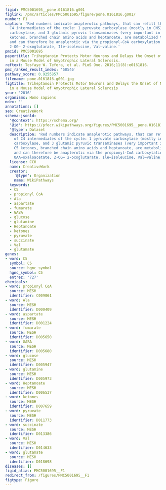 ```yaml
---
figid: PMC5001695__pone.0161816.g001
figlink: /pmc/articles/PMC5001695/figure/pone.0161816.g001/
number: F1
caption: 'Red numbers indicate anaplerotic pathways, that can refill the levels of
  C4 intermediates of the cycle: 1 pyruvate carboxylase (mostly in CNS), 2 propionyl-CoA
  carboxylase, and 3 glutamic pyruvic transaminases (very important in muscle). C5
  ketones, branched chain amino acids and heptanoate, are metabolized to propionyl-CoA
  and can therefore be anaplerotic via the propionyl-CoA carboxylation pathway. OAA–oxaloacetate,
  2-OG– 2-oxoglutarate, Ile–isoleucine, Val—valine.'
pmcid: PMC5001695
papertitle: Triheptanoin Protects Motor Neurons and Delays the Onset of Motor Symptoms
  in a Mouse Model of Amyotrophic Lateral Sclerosis.
reftext: Tesfaye W. Tefera, et al. PLoS One. 2016;11(8):e0161816.
pmc_ranked_result_index: '50546'
pathway_score: 0.9255857
filename: pone.0161816.g001.jpg
figtitle: Triheptanoin Protects Motor Neurons and Delays the Onset of Motor Symptoms
  in a Mouse Model of Amyotrophic Lateral Sclerosis
year: '2016'
organisms: Homo sapiens
ndex: ''
annotations: []
seo: CreativeWork
schema-jsonld:
  '@context': https://schema.org/
  '@id': https://pfocr.wikipathways.org/figures/PMC5001695__pone.0161816.g001.html
  '@type': Dataset
  description: 'Red numbers indicate anaplerotic pathways, that can refill the levels
    of C4 intermediates of the cycle: 1 pyruvate carboxylase (mostly in CNS), 2 propionyl-CoA
    carboxylase, and 3 glutamic pyruvic transaminases (very important in muscle).
    C5 ketones, branched chain amino acids and heptanoate, are metabolized to propionyl-CoA
    and can therefore be anaplerotic via the propionyl-CoA carboxylation pathway.
    OAA–oxaloacetate, 2-OG– 2-oxoglutarate, Ile–isoleucine, Val—valine.'
  license: CC0
  name: CreativeWork
  creator:
    '@type': Organization
    name: WikiPathways
  keywords:
  - C5
  - propionyl CoA
  - Ala
  - aspartate
  - fumarate
  - GABA
  - glucose
  - glutamine
  - Heptanoate
  - ketones
  - pyruvate
  - succinate
  - Val
  - glutamate
genes:
- word: C5
  symbol: C5
  source: hgnc_symbol
  hgnc_symbol: C5
  entrez: '727'
chemicals:
- word: propionyl CoA
  source: MESH
  identifier: C009061
- word: Ala
  source: MESH
  identifier: D000409
- word: aspartate
  source: MESH
  identifier: D001224
- word: fumarate
  source: MESH
  identifier: D005650
- word: GABA
  source: MESH
  identifier: D005680
- word: glucose
  source: MESH
  identifier: D005947
- word: glutamine
  source: MESH
  identifier: D005973
- word: Heptanoate
  source: MESH
  identifier: D006537
- word: ketones
  source: MESH
  identifier: D007659
- word: pyruvate
  source: MESH
  identifier: D011773
- word: succinate
  source: MESH
  identifier: D013386
- word: Val
  source: MESH
  identifier: D014633
- word: glutamate
  source: MESH
  identifier: D018698
diseases: []
figid_alias: PMC5001695__F1
redirect_from: /figures/PMC5001695__F1
figtype: Figure
---
```

